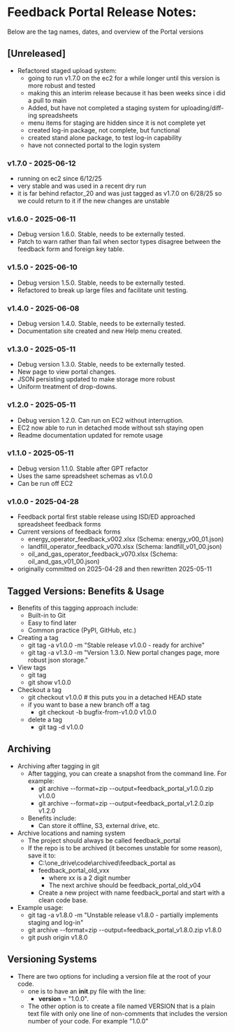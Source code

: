 # Feedback Portal Release Notes:

Below are the tag names, dates, and overview of the Portal versions

## [Unreleased]
- Refactored staged upload system:
  - going to run v1.7.0 on the ec2 for a while longer until this version is more robust and tested
  - making this an interim release because it has been weeks since i did a pull to main
  - Added, but have not completed a staging system for uploading/diff-ing spreadsheets
  - menu items for staging are hidden since it is not complete yet
  - created log-in package, not complete, but functional
  - created stand alone package, to test log-in capability
  - have not connected portal to the login system

### v1.7.0 - 2025-06-12
- running on ec2 since 6/12/25
- very stable and was used in a recent dry run
- it is far behind refactor_20 and was just tagged as v1.7.0 on 6/28/25 
  so we could return to it if the new changes are unstable
  
### v1.6.0 - 2025-06-11
- Debug version 1.6.0.  Stable, needs to be externally tested.
- Patch to warn rather than fail when sector types disagree between 
  the feedback form and foreign key table.

### v1.5.0 - 2025-06-10
- Debug version 1.5.0.  Stable, needs to be externally tested.
- Refactored to break up large files and facilitate unit testing.

### v1.4.0 - 2025-06-08
- Debug version 1.4.0.  Stable, needs to be externally tested.
- Documentation site created and new Help menu created.
 
### v1.3.0 - 2025-05-11
- Debug version 1.3.0.  Stable, needs to be externally tested.
- New page to view portal changes.
- JSON persisting updated to make storage more robust
- Uniform treatment of drop-downs.

### v1.2.0 - 2025-05-11
- Debug version 1.2.0. Can run on EC2 without interruption. 
- EC2 now able to run in detached mode without ssh staying open
- Readme documentation updated for remote usage

### v1.1.0 - 2025-05-11
- Debug version 1.1.0. Stable after GPT refactor
- Uses the same spreadsheet schemas as v1.0.0
- Can be run off EC2

### v1.0.0 - 2025-04-28
- Feedback portal first stable release using ISD/ED approached spreadsheet feedback forms
- Current versions of feedback forms
  - energy_operator_feedback_v002.xlsx (Schema: energy_v00_01.json)
  - landfill_operator_feedback_v070.xlsx (Schema: landfill_v01_00.json)
  - oil_and_gas_operator_feedback_v070.xlsx (Schema: oil_and_gas_v01_00.json)
- originally committed on 2025-04-28 and then rewritten 2025-05-11

## Tagged Versions: Benefits & Usage
- Benefits of this tagging approach include:
  - Built-in to Git
  - Easy to find later
  - Common practice (PyPI, GitHub, etc.)
- Creating a tag
  - git tag -a v1.0.0 -m "Stable release v1.0.0 - ready for archive"
  - git tag -a v1.3.0 -m "Version 1.3.0. New portal changes page, more robust json storage." 
- View tags
  - git tag
  - git show v1.0.0
- Checkout a tag
  - git checkout v1.0.0 # this puts you in a detached HEAD state
  - if you want to base a new branch off a tag
    - git checkout -b bugfix-from-v1.0.0 v1.0.0
  - delete a tag
    - git tag -d v1.0.0

## Archiving
- Archiving after tagging in git
  - After tagging, you can create a snapshot from the command line.  For example:
    - git archive --format=zip --output=feedback_portal_v1.0.0.zip v1.0.0
    - git archive --format=zip --output=feedback_portal_v1.2.0.zip v1.2.0
  - Benefits include:
    - Can store it offline, S3, external drive, etc.
- Archive locations and naming system
  - The project should always be called feedback_portal
  - If the repo is to be archived (it becomes unstable for some reason), save it to:
    - C:\one_drive\code\archived\feedback_portal as
    - feedback_portal_old_vxx
      - where xx is a 2 digit number
      - The next archive should be feedback_portal_old_v04
    - Create a new project with name feedback_portal and start with a clean code base.
- Example usage:
  - git tag -a v1.8.0 -m "Unstable release v1.8.0 - partially implements staging and log-in"
  - git archive --format=zip --output=feedback_portal_v1.8.0.zip v1.8.0
  - git push origin v1.8.0


## Versioning Systems
- There are two options for including a version file at the root of your code.
  - one is to have an __init__.py file with the line:
    - __version__ = "1.0.0".
  - The other option is to create a file named VERSION that is a plain text file with only one line of non-comments that includes the version number of your code.  For example "1.0.0"
